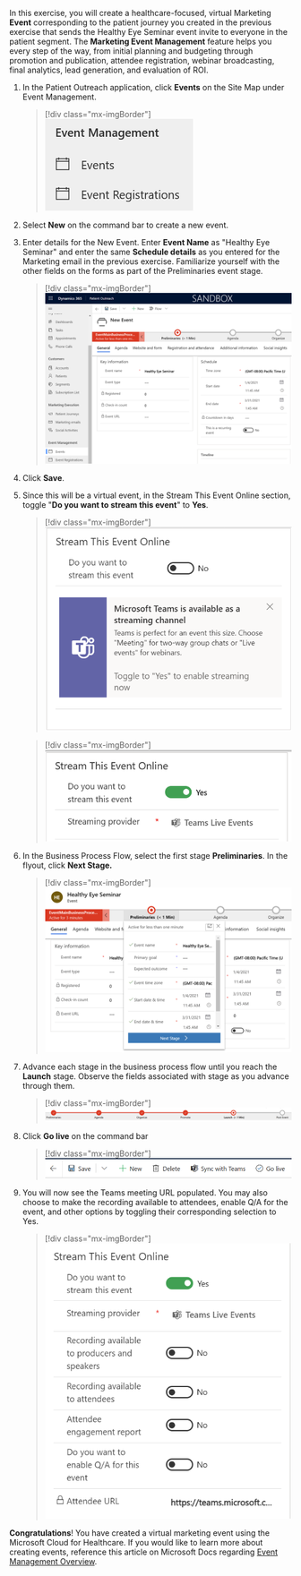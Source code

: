 In this exercise, you will create a healthcare-focused, virtual Marketing **Event** corresponding to the patient journey you created in the previous exercise that sends the Healthy Eye Seminar event invite to everyone in the patient segment. The **Marketing Event Management** feature helps you every step of the way, from initial planning and budgeting through promotion and publication, attendee registration, webinar broadcasting, final analytics, lead generation, and evaluation of ROI.

1.  In the Patient Outreach application, click **Events** on the Site Map under Event Management.

	> [!div class="mx-imgBorder"]
	> [![Screenshot of events under event management navigation.](../media/events.png)](../media/events.png#lightbox)

1.  Select **New** on the command bar to create a new event.

1.  Enter details for the New Event. Enter **Event Name** as "Healthy Eye Seminar" and enter the same **Schedule details** as you entered for the Marketing email in the previous exercise. Familiarize yourself with the other fields on the forms as part of the Preliminaries event stage.

	> [!div class="mx-imgBorder"]
	> [![Screenshot of the schedule time zone, start date, and end date.](../media/schedule.png)](../media/schedule.png#lightbox)

1.  Click **Save**.

1.  Since this will be a virtual event, in the Stream This Event Online section, toggle "**Do you want to stream this event**" to **Yes**.

	> [!div class="mx-imgBorder"]
	> [![Screenshot of the stream toggle.](../media/stream.png)](../media/stream.png#lightbox)

	> [!div class="mx-imgBorder"]
	> [![Screenshot of the stream toggle set to yes.](../media/yes-stream.png)](../media/yes-stream.png#lightbox)

1.  In the Business Process Flow, select the first stage **Preliminaries**. In the flyout, click **Next Stage.**

	> [!div class="mx-imgBorder"]
	> [![Screenshot of the next stage button.](../media/next-stage.png)](../media/next-stage.png#lightbox)

1.  Advance each stage in the business process flow until you reach the **Launch** stage. Observe the fields associated with stage as you advance through them.

	> [!div class="mx-imgBorder"]
	> [![Screenshot of the launch stage.](../media/launch.png)](../media/launch.png#lightbox)

1.  Click **Go live** on the command bar

	> [!div class="mx-imgBorder"]
	> [![Screenshot of the go live button on the command bar.](../media/go-live-command.png)](../media/go-live-command.png#lightbox)

1.  You will now see the Teams meeting URL populated. You may also choose to make the recording available to attendees, enable Q/A for the event, and other options by toggling their corresponding selection to Yes.

	> [!div class="mx-imgBorder"]
	> [![Screenshot of the event stream details.](../media/event-details.png)](../media/event-details.png#lightbox)

**Congratulations**! You have created a virtual marketing event using the Microsoft Cloud for Healthcare. If you would like to learn more about creating events, reference this article on Microsoft Docs regarding [Event Management Overview](/dynamics365/marketing/event-management/?azure-portal=true).

